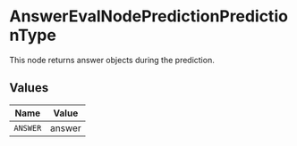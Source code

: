 # AnswerEvalNodePredictionPredictionType

This node returns answer objects during the prediction.


## Values

| Name     | Value    |
| -------- | -------- |
| `ANSWER` | answer   |